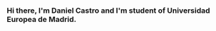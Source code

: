 ### Hi there, I'm Daniel Castro and I'm student of Universidad Europea de Madrid.

<!--
**DanielCastroGuijarro/DanielCastroGuijarro** is a ✨ _special_ ✨ repository because its `README.md` (this file) appears on your GitHub profile.

Here are some ideas to get you started:

- 🔭 I’m currently studying on Universidad Europea de Madrid
- 🌱 I’m currently learning about BigData an IA on football
- 🤔 I’m starting out in the world of programming
- 💬 Ask me about football tactics
- 📫 How to reach me: daniel.castroguijarro@gmail.com

